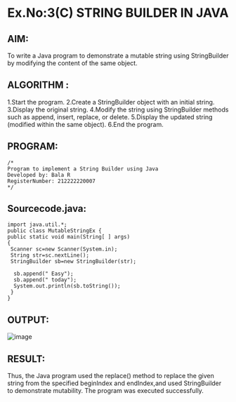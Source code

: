# Ex.No:3(C)    STRING BUILDER IN JAVA

## AIM:
To write a Java program to demonstrate a mutable string using StringBuilder by modifying the content of the same object.

## ALGORITHM :
1.Start the program.
2.Create a StringBuilder object with an initial string.
3.Display the original string.
4.Modify the string using StringBuilder methods such as append, insert, replace, or delete.
5.Display the updated string (modified within the same object).
6.End the program.

## PROGRAM:
 ```
/*
Program to implement a String Builder using Java
Developed by: Bala R
RegisterNumber: 212222220007
*/
```

## Sourcecode.java:
```
import java.util.*;
public class MutableStringEx { 
public static void main(String[ ] args) 
{ 
 Scanner sc=new Scanner(System.in);
 String str=sc.nextLine();
 StringBuilder sb=new StringBuilder(str);
  
  sb.append(" Easy");
  sb.append(" today");
  System.out.println(sb.toString()); 
 } 
}

```

## OUTPUT:

![image](https://github.com/user-attachments/assets/7c42ecc7-bc7e-4708-80ae-c5e12c9db101)

## RESULT:
Thus, the Java program used the replace() method to replace the given string from the specified beginIndex and endIndex,and used StringBuilder to demonstrate mutability. The program was executed successfully.









